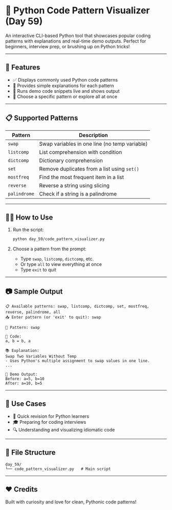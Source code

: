 # 🧠 Python Code Pattern Visualizer (Day 59)

An interactive CLI-based Python tool that showcases popular coding patterns with explanations and real-time demo outputs. Perfect for beginners, interview prep, or brushing up on Python tricks!

---

## 🚀 Features

- ✅ Displays commonly used Python code patterns
- 📘 Provides simple explanations for each pattern
- 🧪 Runs demo code snippets live and shows output
- 🔁 Choose a specific pattern or explore all at once

---

## 📋 Supported Patterns

| Pattern      | Description                                      |
|--------------|--------------------------------------------------|
| `swap`       | Swap variables in one line (no temp variable)    |
| `listcomp`   | List comprehension with condition                |
| `dictcomp`   | Dictionary comprehension                         |
| `set`        | Remove duplicates from a list using `set()`      |
| `mostfreq`   | Find the most frequent item in a list            |
| `reverse`    | Reverse a string using slicing                   |
| `palindrome` | Check if a string is a palindrome                |

---

## 🧑‍💻 How to Use

1. Run the script:
   ```bash
   python day_59/code_pattern_visualizer.py


2. Choose a pattern from the prompt:

   * Type `swap`, `listcomp`, `dictcomp`, etc.
   * Or type `all` to view everything at once
   * Type `exit` to quit

---

## 📷 Sample Output

```
📋 Available patterns: swap, listcomp, dictcomp, set, mostfreq, reverse, palindrome, all
📥 Enter pattern (or 'exit' to quit): swap

📄 Pattern: swap

📝 Code:
a, b = b, a

📚 Explanation:
Swap Two Variables Without Temp
- Uses Python's multiple assignment to swap values in one line.
...

🚀 Demo Output:
Before: a=5, b=10
After: a=10, b=5
```

---

## 📎 Use Cases

* 📖 Quick revision for Python learners
* 🎓 Preparing for coding interviews
* 🔍 Understanding and visualizing idiomatic code

---

## 📁 File Structure

```
day_59/
└── code_pattern_visualizer.py   # Main script
```

---

## ❤️ Credits

Built with curiosity and love for clean, Pythonic code patterns!

